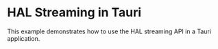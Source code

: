 # HAL Streaming in Tauri

This example demonstrates how to use the HAL streaming API in a Tauri application.